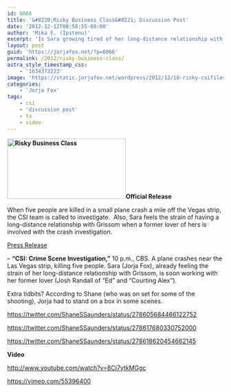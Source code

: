 ```yaml
---
id: 6066
title: '&#8220;Risky Business Class&#8221; Discussion Post'
date: '2012-12-12T08:58:55-08:00'
author: 'Mika E. (Ipstenu)'
excerpt: 'Is Sara growing tired of her long-distance relationship with Grissom? Inquiring minds want 2 know! #CSI'
layout: post
guid: 'https://jorjafox.net/?p=6066'
permalink: /2012/risky-business-class/
astra_style_timestamp_css:
    - '1634373223'
image: 'https://static.jorjafox.net/wordpress/2012/12/10-risky-csifiles01.jpeg'
categories:
    - 'Jorja Fox'
tags:
    - csi
    - 'discussion post'
    - tv
    - video
---
```


<strong><a href="//static.jorjafox.net/wordpress/2012/12/10-risky-csifiles01.jpeg"><img class="alignleft size-medium wp-image-6067" alt="Risky Business Class" src="//static.jorjafox.net/wordpress/2012/12/10-risky-csifiles01-276x140.jpeg" width="276" height="140" /></a>Official Release</strong>

When five people are killed in a small plane crash a mile off the Vegas strip, the CSI team is called to investigate.  Also, Sara feels the strain of having a long-distance relationship with Grissom when a former lover of hers is involved with the crash investigation.

<a href="https://jorjafox.net/2012/risky-business-class-press-release/">Press Release</a>

– <b>“CSI: Crime Scene Investigation,”</b> 10 p.m., CBS. A plane crashes near the Las Vegas strip, killing five people. Sara (Jorja Fox), already feeling the strain of her long-distance relationship with Grissom, is soon working with her former lover (Josh Randall of “Ed” and “Courting Alex”).

Extra tidbits? According to Shane (who was on set for some of the shooting), Jorja had to stand on a box in some scenes.

https://twitter.com/ShaneSSaunders/status/278605684466122752

https://twitter.com/ShaneSSaunders/status/278617680330752000

https://twitter.com/ShaneSSaunders/status/278618620454662145

<strong>Video</strong>

http://www.youtube.com/watch?v=8Ci7ytkMGgc

https://vimeo.com/55396400